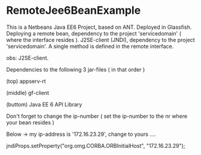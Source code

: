 RemoteJee6BeanExample
=====================

This is a Netbeans Java EE6 Project, based on ANT.
Deployed in Glassfish.
Deploying a remote bean, dependency to the project 'servicedomain' ( where the interface resides ).
J2SE-client (JNDI), dependency to the project 'servicedomain'.
A single method is defined in the remote interface.

obs: J2SE-client.

Dependencies to the following 3 jar-files ( in that order )

(top) appserv-rt

(middle) gf-client

(buttom) Java EE 6 API Library

Don't forget to change the ip-number ( set the ip-number to the nr where your bean resides )

Below -> my ip-address is '172.16.23.29', change to yours ....

 jndiProps.setProperty("org.omg.CORBA.ORBInitialHost", "172.16.23.29"); 
 
 



